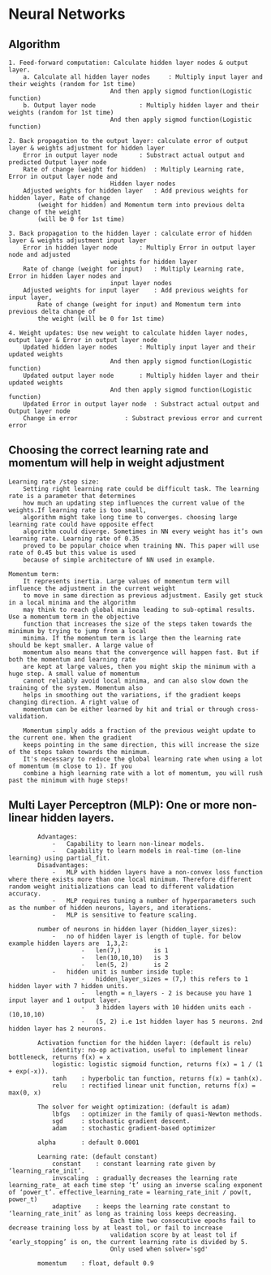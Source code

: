 # Neural Networks

## Algorithm

	1. Feed-forward computation: Calculate hidden layer nodes & output layer.
		a. Calculate all hidden layer nodes 	: Multiply input layer and their weights (random for 1st time)
								And then apply sigmod function(Logistic function)
		b. Output layer node 			: Multiply hidden layer and their weights (random for 1st time)
								And then apply sigmod function(Logistic function)

	2. Back propagation to the output layer: calculate error of output layer & weights adjustment for hidden layer
		Error in output layer node 		: Substract actual output and predicted Output layer node
		Rate of change (weight for hidden) 	: Multiply Learning rate, Error in output layer node and 
								Hidden layer nodes
		Adjusted weights for hidden layer 	: Add previous weights for hidden layer, Rate of change 
			(weight for hidden) and Momentum term into previous delta change of the weight 
			(will be 0 for 1st time)

	3. Back propagation to the hidden layer	: calculate error of hidden layer & weights adjustment input layer
		Error in hidden layer node		: Multiply Error in output layer node and adjusted 
								weights for hidden layer
		Rate of change (weight for input)	: Multiply Learning rate, Error in hidden layer nodes and 
								input layer nodes
		Adjusted weights for input layer	: Add previous weights for input layer, 
			Rate of change (weight for input) and Momentum term into previous delta change of 
			the weight (will be 0 for 1st time)

	4. Weight updates: Use new weight to calculate hidden layer nodes, output layer & Error in output layer node
		Updated hidden layer nodes		: Multiply input layer and their updated weights
								And then apply sigmod function(Logistic function)
		Updated output layer node		: Multiply hidden layer and their updated weights
								And then apply sigmod function(Logistic function)
		Updated Error in output layer node	: Substract actual output and Output layer node
		Change in error				: Substract previous error and current error

## Choosing the correct learning rate and momentum will help in weight adjustment

	Learning rate /step size:
		Setting right learning rate could be difficult task. The learning rate is a parameter that determines 
		how much an updating step influences the current value of the weights.If learning rate is too small, 
		algorithm might take long time to converges. choosing large learning rate could have opposite effect 
		algorithm could diverge. Sometimes in NN every weight has it’s own learning rate. Learning rate of 0.35 
		proved to be popular choice when training NN. This paper will use rate of 0.45 but this value is used 
		because of simple architecture of NN used in example.
						
	Momentum term: 
		It represents inertia. Large values of momentum term will influence the adjustment in the current weight 
		to move in same direction as previous adjustment. Easily get stuck in a local minima and the algorithm 
		may think to reach global minima leading to sub-optimal results. Use a momentum term in the objective 
		function that increases the size of the steps taken towards the minimum by trying to jump from a local 
		minima. If the momentum term is large then the learning rate should be kept smaller. A large value of
		momentum also means that the convergence will happen fast. But if both the momentum and learning rate 
		are kept at large values, then you might skip the minimum with a huge step. A small value of momentum 
		cannot reliably avoid local minima, and can also slow down the training of the system. Momentum also 
		helps in smoothing out the variations, if the gradient keeps changing direction. A right value of 
		momentum can be either learned by hit and trial or through cross-validation.
												
		Momentum simply adds a fraction of the previous weight update to the current one. When the gradient 
		keeps pointing in the same direction, this will increase the size of the steps taken towards the minimum.
		It's necessary to reduce the global learning rate when using a lot of momentum (m close to 1). If you 
		combine a high learning rate with a lot of momentum, you will rush past the minimum with huge steps!


## Multi Layer Perceptron (MLP): One or more non-linear hidden layers.
			Advantages:
				-	Capability to learn non-linear models.
				-	Capability to learn models in real-time (on-line learning) using partial_fit.
			Disadvantages:
				-	MLP with hidden layers have a non-convex loss function where there exists more than one local minimum. Therefore different random weight initializations can lead to different validation accuracy.
				-	MLP requires tuning a number of hyperparameters such as the number of hidden neurons, layers, and iterations.
				-	MLP is sensitive to feature scaling.

			number of neurons in hidden layer (hidden_layer_sizes):
				-	no of hidden layer is length of tuple. for below example hidden layers are  1,3,2:
						-	len(7,) 		is 1 
						-	len(10,10,10) 	is 3
						-	len(5, 2) 		is 2
				-	hidden unit is number inside tuple: 
						-	hidden_layer_sizes = (7,) this refers to 1 hidden layer with 7 hidden units.
						-	length = n_layers - 2 is because you have 1 input layer and 1 output layer.
						-	3 hidden layers with 10 hidden units each - (10,10,10)
						-	(5, 2) i.e 1st hidden layer has 5 neurons. 2nd hidden layer has 2 neurons.
				
			Activation function for the hidden layer: (default is relu)
				identity: no-op activation, useful to implement linear bottleneck, returns f(x) = x
				logistic: logistic sigmoid function, returns f(x) = 1 / (1 + exp(-x)).
				tanh	: hyperbolic tan function, returns f(x) = tanh(x).
				relu	: rectified linear unit function, returns f(x) = max(0, x)

			The solver for weight optimization: (default is adam)
				lbfgs	: optimizer in the family of quasi-Newton methods.
				sgd		: stochastic gradient descent.
				adam	: stochastic gradient-based optimizer
			
			alpha 		: default 0.0001

			Learning rate: (default constant)
				constant	: constant learning rate given by ‘learning_rate_init’.
				invscaling	: gradually decreases the learning rate learning_rate_ at each time step ‘t’ using an inverse scaling exponent of ‘power_t’. effective_learning_rate = learning_rate_init / pow(t, power_t)
				adaptive	: keeps the learning rate constant to ‘learning_rate_init’ as long as training loss keeps decreasing. 
								Each time two consecutive epochs fail to decrease training loss by at least tol, or fail to increase 
								validation score by at least tol if ‘early_stopping’ is on, the current learning rate is divided by 5.
								Only used when solver='sgd'
								
			momentum 	: float, default 0.9

